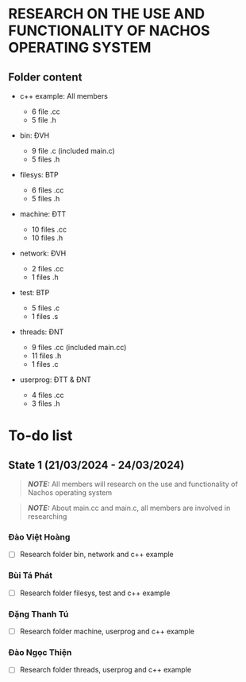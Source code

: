# RESEARCH ON THE USE AND FUNCTIONALITY OF NACHOS OPERATING SYSTEM

## Folder content

- c++ example: All members
    - 6 file .cc
    - 5 file .h

- bin: ĐVH
    - 9 file .c (included main.c)
    - 5 files .h

- filesys: BTP
    - 6 files .cc
    - 5 files .h

- machine: ĐTT
    - 10 files .cc
    - 10 files .h

- network: ĐVH
    - 2 files .cc
    - 1 files .h

- test: BTP
    - 5 files .c
    - 1 files .s

- threads: ĐNT
    - 9 files .cc (included main.cc)
    - 11 files .h
    - 1 files .c

- userprog: ĐTT & ĐNT
    - 4 files .cc
    - 3 files .h

# To-do list

## State 1 (21/03/2024 - 24/03/2024)

> **_NOTE:_** All members will research on the use and functionality of Nachos operating system

> **_NOTE:_** About main.cc and main.c, all members are involved in researching

### Đào Việt Hoàng
- [ ] Research folder bin, network and c++ example

### Bùi Tá Phát
- [ ] Research folder filesys, test and c++ example

### Đặng Thanh Tú
- [ ] Research folder machine, userprog and c++ example

### Đào Ngọc Thiện
- [ ] Research folder threads, userprog and c++ example
